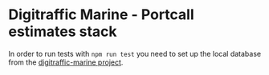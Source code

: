 # Digitraffic Marine - Portcall estimates stack

In order to run tests with `npm run test` you need to set up the local database from the [digitraffic-marine project](https://github.com/tmfg/digitraffic-marine).
